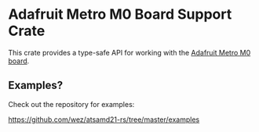 # Adafruit Metro M0 Board Support Crate

This crate provides a type-safe API for working with the [Adafruit Metro M0
board](https://www.adafruit.com/product/3505).

## Examples?

Check out the repository for examples:

https://github.com/wez/atsamd21-rs/tree/master/examples
